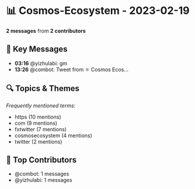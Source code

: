 # 📊 Cosmos-Ecosystem - 2023-02-19
**2 messages** from **2 contributors**

## 💬 Key Messages
- **03:16** @yizhulabi: gm
- **13:26** @combot: [‌‌‌‌‎⁠](https://twitter.com/CosmosEcosystem/status/1627298440651673601)Tweet from ⚛️ Cosmos Ecos...

## 🔍 Topics & Themes
*Frequently mentioned terms:*
- https (10 mentions)
- com (9 mentions)
- fxtwitter (7 mentions)
- cosmosecosystem (4 mentions)
- twitter (2 mentions)

## 👥 Top Contributors
- @combot: 1 messages
- @yizhulabi: 1 messages